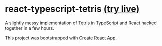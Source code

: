 # react-typescript-tetris [(try live)](https://adamjones.me/react-typescript-tetris/)

A slightly messy implementation of Tetris in TypeScript and React hacked together in a few hours.

This project was bootstrapped with [Create React App](https://github.com/facebook/create-react-app).

